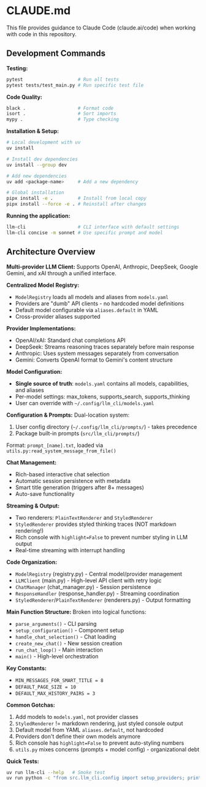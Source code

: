 # CLAUDE.md

This file provides guidance to Claude Code (claude.ai/code) when working with code in this repository.

## Development Commands

**Testing:**
```bash
pytest                    # Run all tests
pytest tests/test_main.py # Run specific test file
```

**Code Quality:**
```bash
black .                   # Format code
isort .                   # Sort imports
mypy .                    # Type checking
```

**Installation & Setup:**
```bash
# Local development with uv
uv install

# Install dev dependencies
uv install --group dev

# Add new dependencies
uv add <package-name>     # Add a new dependency

# Global installation
pipx install -e .         # Install from local copy
pipx install --force -e . # Reinstall after changes
```

**Running the application:**
```bash
llm-cli                   # CLI interface with default settings
llm-cli concise -m sonnet # Use specific prompt and model
```

## Architecture Overview

**Multi-provider LLM Client:**
Supports OpenAI, Anthropic, DeepSeek, Google Gemini, and xAI through a unified interface.

**Centralized Model Registry:**
- `ModelRegistry` loads all models and aliases from `models.yaml` 
- Providers are "dumb" API clients - no hardcoded model definitions
- Default model configurable via `aliases.default` in YAML
- Cross-provider aliases supported

**Provider Implementations:**
- OpenAI/xAI: Standard chat completions API
- DeepSeek: Streams reasoning traces separately before main response  
- Anthropic: Uses system messages separately from conversation
- Gemini: Converts OpenAI format to Gemini's content structure

**Model Configuration:**
- **Single source of truth**: `models.yaml` contains all models, capabilities, and aliases
- Per-model settings: max_tokens, supports_search, supports_thinking
- User can override with `~/.config/llm_cli/models.yaml`

**Configuration & Prompts:**
Dual-location system:
1. User config directory (`~/.config/llm_cli/prompts/`) - takes precedence
2. Package built-in prompts (`src/llm_cli/prompts/`)

Format: `prompt_[name].txt`, loaded via `utils.py:read_system_message_from_file()`

**Chat Management:**
- Rich-based interactive chat selection 
- Automatic session persistence with metadata
- Smart title generation (triggers after 8+ messages)
- Auto-save functionality

**Streaming & Output:**
- Two renderers: `PlainTextRenderer` and `StyledRenderer` 
- `StyledRenderer` provides styled thinking traces (NOT markdown rendering!)
- Rich console with `highlight=False` to prevent number styling in LLM output
- Real-time streaming with interrupt handling

**Code Organization:**
- `ModelRegistry` (registry.py) - Central model/provider management
- `LLMClient` (main.py) - High-level API client with retry logic
- `ChatManager` (chat_manager.py) - Session persistence
- `ResponseHandler` (response_handler.py) - Streaming coordination
- `StyledRenderer`/`PlainTextRenderer` (renderers.py) - Output formatting

**Main Function Structure:**
Broken into logical functions:
- `parse_arguments()` - CLI parsing
- `setup_configuration()` - Component setup  
- `handle_chat_selection()` - Chat loading
- `create_new_chat()` - New session creation
- `run_chat_loop()` - Main interaction
- `main()` - High-level orchestration

**Key Constants:**
- `MIN_MESSAGES_FOR_SMART_TITLE = 8`
- `DEFAULT_PAGE_SIZE = 10` 
- `DEFAULT_MAX_HISTORY_PAIRS = 3`

**Common Gotchas:**
1. Add models to `models.yaml`, not provider classes
2. `StyledRenderer` != markdown rendering, just styled console output
3. Default model from YAML `aliases.default`, not hardcoded
4. Providers don't define their own models anymore
5. Rich console has `highlight=False` to prevent auto-styling numbers
6. `utils.py` mixes concerns (prompts + model config) - organizational debt

**Quick Tests:**
```bash
uv run llm-cli --help   # Smoke test
uv run python -c "from src.llm_cli.config import setup_providers; print(list(setup_providers().get_available_models().keys()))"  # Test model loading
```